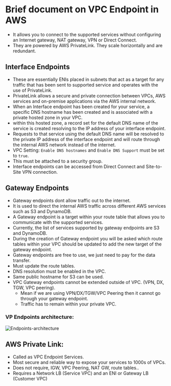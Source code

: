 # Brief document on  VPC Endpoint in AWS

- It allows you to connect to the supported services without configuring an Internet
  gateway, NAT gateway, VPN or Direct Connect.
- They are powered by AWS PrivateLink.
They scale horizontally and are redundant.

## Interface Endpoints
- These are essentially ENIs placed in subnets that act as a target for any traffic
  that has been sent to supported service and operates with the use of PrivateLink.
- PrivateLink allows a secure and private connection between VPCs, AWS services and
  on-premise applications via the AWS internal network.
- When an Interface endpoint has been created for your service, a specific DNS
  hostname has been created and is associated with a private hosted zone in your VPC.
- within this hosted zone, a record set for the default DNS name of the service
  is created resolving to the IP address of your interface endpoint.
- Requests to that service using the default DNS name will be resolved to the
  private IP address of the interface endpoint and will route through the internal
  AWS network instead of the internet.
- VPC Setting: `Enable DNS hostnames` and `Enable DNS Support` must be set to `true`.
- This must be attached to a security group.
- Interface endpoints can be accessed from Direct Connect and Site-to-Site VPN connection.

## Gateway Endpoints
- Gateway endpoints dont allow traffic out to the internet. 
- It is used to direct the internal AWS traffic across different AWS services such as S3 and DynamoDB.
- A Gateway endpoint is a target within your route table that allows you to communicate with the supported services. 
- Currently, the list of services supported by gateway endpoints are S3 and DynamoDB.
- During the creation of Gateway endpoint you will be asked which route tables within your VPC should be updated to add the new target of the gateway endpoint.
- Gateway endpoints are free to use, we just need to pay for the data transfer.
- Must update the route tables.
- DNS resolution must be enabled in the VPC.
- Same public hostname for S3 can be used.
- VPC Gateway endpoints cannot be extended outside of VPC. (VPN, DX, TGW, VPC peering).
  - Mean if we are using VPN/DX/TGW/VPC Peering then it cannot go through your gateway endpoint.
  - Traffic has to remain within your private VPC.

### VP Endpoints architecture:

![Endpoints-architecture](https://docs.aws.amazon.com/images/whitepapers/latest/aws-privatelink/images/connectivity.png)

## AWS Private Link:
- Called as VPC Endpoint Services.
- Most secure and reliable way to expose your services to 1000s of VPCs.
- Does not require, IGW, VPC Peering, NAT GW, route tables..
- Requires a Network LB (Service VPC) and an ENI or Gateway LB (Customer VPC)
